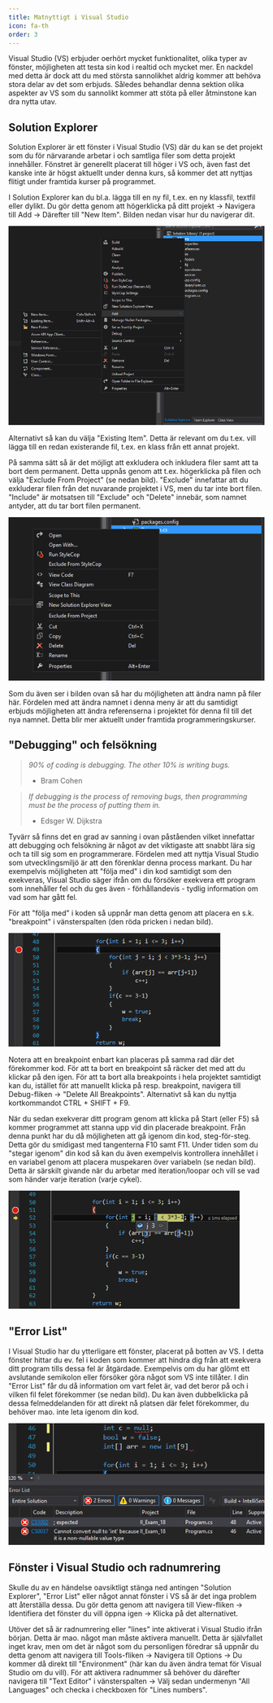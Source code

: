 ```yaml
---
title: Matnyttigt i Visual Studio
icon: fa-th
order: 3
---
```

Visual Studio (VS) erbjuder oerhört mycket funktionalitet, olika typer av fönster, möjligheten
att testa sin kod i realtid och mycket mer. En nackdel med detta är dock att du med största
sannolikhet aldrig kommer att behöva stora delar av det som erbjuds. Således behandlar denna
sektion olika aspekter av VS som du sannolikt kommer att stöta på eller åtminstone kan dra
nytta utav.

## <a name="solutionExplorer"></a>Solution Explorer ##
Solution Explorer är ett fönster i Visual Studio (VS) där du kan se det projekt som du för närvarande arbetar i
och samtliga filer som detta projekt innehåller. Fönstret är generellt placerat till höger i VS och, även fast det 
kanske inte är högst aktuellt under denna kurs, så kommer det att nyttjas flitigt under framtida kurser på programmet.

I Solution Explorer kan du bl.a. lägga till en ny fil, t.ex. en ny klassfil, textfil eller dylikt. Du
gör detta genom att högerklicka på ditt projekt -> Navigera till Add -> Därefter till "New
Item". Bilden nedan visar hur du navigerar dit.

!["Add item" genom "Solution Explorer".](/Images/image6.png)

Alternativt så kan du välja "Existing Item". Detta är relevant om du t.ex. vill lägga till en redan existerande fil, 
t.ex. en klass från ett annat projekt.

På samma sätt så är det möjligt att exkludera och inkludera filer samt att ta bort dem permanent.
Detta uppnås genom att t.ex. högerklicka på filen och välja "Exclude From Project" (se nedan bild).
"Exclude" innefattar att du exkluderar filen från det nuvarande projektet i VS, men du tar inte
bort filen. "Include" är motsatsen till "Exclude" och "Delete" innebär, som namnet antyder, att du tar bort filen
permanent.

!["Exclude From Project" och "Delete".](/Images/image9.png)

Som du även ser i bilden ovan så har du möjligheten att ändra namn på filer här. Fördelen med att
ändra namnet i denna meny är att du samtidigt erbjuds möjligheten att ändra referenserna i projektet för denna fil till det nya namnet. 
Detta blir mer aktuellt under framtida programmeringskurser.

## <a name="debugging"></a>"Debugging" och felsökning ##
> _90% of coding is debugging. The other 10% is writing bugs._
> - Bram Cohen

> _If debugging is the process of removing bugs, then programming must be the process of putting them in._
> - Edsger W. Dijkstra

Tyvärr så finns det en grad av sanning i ovan påståenden vilket innefattar att debugging och felsökning är något av det
viktigaste att snabbt lära sig och ta till sig som en programmerare. Fördelen med att nyttja Visual Studio som utvecklingsmiljö
är att den förenklar denna process markant. Du har exempelvis möjligheten att "följa med" i din kod samtidigt som den exekveras,
Visual Studio säger ifrån om du försöker exekvera ett program som innehåller fel och du ges även - förhållandevis - tydlig information
om vad som har gått fel.

För att "följa med" i koden så uppnår man detta genom att placera en s.k. "breakpoint" i vänsterspalten (den röda pricken i nedan bild).

![En "Breakpoint" i Visual Studio.](/Images/image12.png)

Notera att en breakpoint enbart kan placeras på samma rad där det förekommer kod. För att ta bort en
breakpoint så räcker det med att du klickar på den igen. För att ta bort alla breakpoints i hela
projektet samtidigt kan du, istället för att manuellt klicka på resp. breakpoint, navigera till 
Debug-fliken -> "Delete All Breakpoints". Alternativt så kan du nyttja kortkommandot CTRL + SHIFT + F9.

När du sedan exekverar ditt program genom att klicka på Start (eller F5) så kommer
programmet att stanna upp vid din placerade breakpoint. Från denna punkt har du då
möjligheten att gå igenom din kod, steg-för-steg. Detta gör du smidigast med tangenterna F10 samt
F11. Under tiden som du "stegar igenom" din kod så kan du även exempelvis kontrollera
innehållet i en variabel genom att placera muspekaren över variabeln (se nedan bild). Detta är
särskilt givande när du arbetar med iteration/loopar och vill se vad som händer varje iteration (varje cykel).

![Kontrollera variabler under run-time.](/Images/image3.png)

## "Error List" ##
I Visual Studio har du ytterligare ett fönster, placerat på botten av VS. I detta fönster hittar du
ev. fel i koden som kommer att hindra dig från att exekvera ditt program tills dessa fel är åtgärdade.
Exempelvis om du har glömt ett avslutande semikolon eller försöker göra något som VS inte
tillåter. I din "Error List" får du då information om vart felet är, vad det beror på och i vilken fil
felet förekommer (se nedan bild). Du kan även dubbelklicka på dessa felmeddelanden för att
direkt nå platsen där felet förekommer, du behöver mao. inte leta igenom din kod.

!["Error List" i Visual Studio.](/Images/image10.png)

## <a name="vsWindows"></a>Fönster i Visual Studio och radnumrering ##
Skulle du av en händelse oavsiktligt stänga ned antingen "Solution Explorer", "Error List" eller
något annat fönster i VS så är det inga problem att återställa dessa. Du gör detta genom att
navigera till View-fliken -> Identifiera det fönster du vill öppna igen -> Klicka på det
alternativet.

Utöver det så är radnumrering eller "lines" inte aktiverat i Visual Studio ifrån början. Detta är
mao. något man måste aktivera manuellt. Detta är självfallet inget krav, men om det är något
som du personligen föredrar så uppnår du detta genom att navigera till Tools-fliken ->
Navigera till Options -> Du kommer då direkt till "Environment" (här kan du även ändra
temat för Visual Studio om du vill). För att aktivera radnummer så behöver du därefter
navigera till "Text Editor" i vänsterspalten -> Välj sedan undermenyn "All Languages" och
checka i checkboxen för "Lines numbers".
